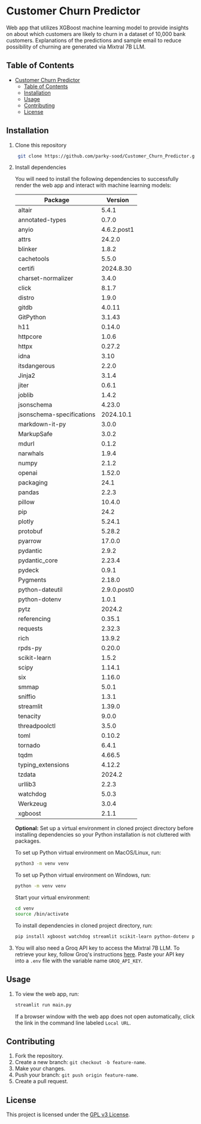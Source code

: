 # Customer Churn Predictor

Web app that utilizes XGBoost machine learning model to provide insights on about which customers are likely to churn in a dataset of 10,000 bank customers. Explanations of the predictions and sample email to reduce possibility of churning are generated via Mixtral 7B LLM.

## Table of Contents
- [Customer Churn Predictor](#customer-churn-predictor)
  - [Table of Contents](#table-of-contents)
  - [Installation](#installation)
  - [Usage](#usage)
  - [Contributing](#contributing)
  - [License](#license)

## Installation

1. Clone this repository
   ```bash
    git clone https://github.com/parky-sood/Customer_Churn_Predictor.git
   ```
2. Install dependencies
   
   You will need to install the following dependencies to successfully render the web app and interact with machine learning models:

    | Package                   | Version       |
    |---------------------------|---------------|
    | altair                    | 5.4.1         |
    | annotated-types           | 0.7.0         |
    | anyio                     | 4.6.2.post1   |
    | attrs                     | 24.2.0        |
    | blinker                   | 1.8.2         |
    | cachetools                | 5.5.0         |
    | certifi                   | 2024.8.30     |
    | charset-normalizer        | 3.4.0         |
    | click                     | 8.1.7         |
    | distro                    | 1.9.0         |
    | gitdb                     | 4.0.11        |
    | GitPython                 | 3.1.43        |
    | h11                       | 0.14.0        |
    | httpcore                  | 1.0.6         |
    | httpx                     | 0.27.2        |
    | idna                      | 3.10          |
    | itsdangerous              | 2.2.0         |
    | Jinja2                    | 3.1.4         |
    | jiter                     | 0.6.1         |
    | joblib                    | 1.4.2         |
    | jsonschema                | 4.23.0        |
    | jsonschema-specifications | 2024.10.1     |
    | markdown-it-py            | 3.0.0         |
    | MarkupSafe                | 3.0.2         |
    | mdurl                     | 0.1.2         |
    | narwhals                  | 1.9.4         |
    | numpy                     | 2.1.2         |
    | openai                    | 1.52.0        |
    | packaging                 | 24.1          |
    | pandas                    | 2.2.3         |
    | pillow                    | 10.4.0        |
    | pip                       | 24.2          |
    | plotly                    | 5.24.1        |
    | protobuf                  | 5.28.2        |
    | pyarrow                   | 17.0.0        |
    | pydantic                  | 2.9.2         |
    | pydantic_core             | 2.23.4        |
    | pydeck                    | 0.9.1         |
    | Pygments                  | 2.18.0        |
    | python-dateutil           | 2.9.0.post0   |
    | python-dotenv             | 1.0.1         |
    | pytz                      | 2024.2        |
    | referencing               | 0.35.1        |
    | requests                  | 2.32.3        |
    | rich                      | 13.9.2        |
    | rpds-py                   | 0.20.0        |
    | scikit-learn              | 1.5.2         |
    | scipy                     | 1.14.1        |
    | six                       | 1.16.0        |
    | smmap                     | 5.0.1         |
    | sniffio                   | 1.3.1         |
    | streamlit                 | 1.39.0        |
    | tenacity                  | 9.0.0         |
    | threadpoolctl             | 3.5.0         |
    | toml                      | 0.10.2        |
    | tornado                   | 6.4.1         |
    | tqdm                      | 4.66.5        |
    | typing_extensions         | 4.12.2        |
    | tzdata                    | 2024.2        |
    | urllib3                   | 2.2.3         |
    | watchdog                  | 5.0.3         |
    | Werkzeug                  | 3.0.4         |
    | xgboost                   | 2.1.1         |


    **Optional:** Set up a virtual environment in cloned project directory before installing dependencies so your Python installation is not cluttered with packages.
    
    To set up Python virtual environment on MacOS/Linux, run:
    ```bash
    python3 -m venv venv
    ```

    To set up Python virtual environment on Windows, run:
    ```cmd
    python -m venv venv
    ```

    Start your virtual environment:
    ```bash
    cd venv
    source /bin/activate
    ```

    To install dependencies in cloned project directory, run:
   ```bash
   pip install xgboost watchdog streamlit scikit-learn python-dotenv plotly openai 
   ```

3. You will also need a Groq API key to access the Mixtral 7B LLM. To retrieve your key, follow Groq's instructions [here](https://console.groq.com/keys). Paste your API key into a `.env` file with the variable name `GROQ_API_KEY`.

## Usage

1. To view the web app, run:
   
   ```bash
   streamlit run main.py
   ```

   If a browser window with the web app does not open automatically, click the link in the command line labeled `Local URL`.
   
## Contributing

1. Fork the repository.
2. Create a new branch: `git checkout -b feature-name`.
3. Make your changes.
4. Push your branch: `git push origin feature-name`.
5. Create a pull request.

## License

This project is licensed under the [GPL v3 License](LICENSE).
